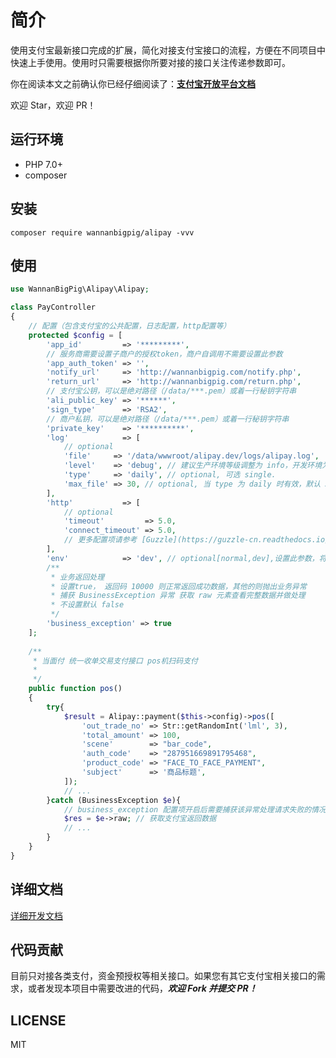 # 简介

使用支付宝最新接口完成的扩展，简化对接支付宝接口的流程，方便在不同项目中快速上手使用。使用时只需要根据你所要对接的接口关注传递参数即可。

你在阅读本文之前确认你已经仔细阅读了：[**支付宝开放平台文档**](https://docs.open.alipay.com/)

欢迎 Star，欢迎 PR！

## 运行环境

* PHP 7.0+
* composer

## 安装

```text
composer require wannanbigpig/alipay -vvv
```

## 使用

```php
use WannanBigPig\Alipay\Alipay;

class PayController
{
    // 配置（包含支付宝的公共配置，日志配置，http配置等）
    protected $config = [
        'app_id'         => '*********',
        // 服务商需要设置子商户的授权token，商户自调用不需要设置此参数
        'app_auth_token' => '',
        'notify_url'     => 'http://wannanbigpig.com/notify.php',
        'return_url'     => 'http://wannanbigpig.com/return.php',
        // 支付宝公钥，可以是绝对路径（/data/***.pem）或着一行秘钥字符串
        'ali_public_key' => '******',
        'sign_type'      => 'RSA2',
        // 商户私钥，可以是绝对路径（/data/***.pem）或着一行秘钥字符串
        'private_key'    => '**********',
        'log'            => [
            // optional
            'file'     => '/data/wwwroot/alipay.dev/logs/alipay.log',
            'level'    => 'debug', // 建议生产环境等级调整为 info，开发环境为 debug
            'type'     => 'daily', // optional, 可选 single.
            'max_file' => 30, // optional, 当 type 为 daily 时有效，默认 30 天
        ],
        'http'           => [
            // optional
            'timeout'         => 5.0,
            'connect_timeout' => 5.0,
            // 更多配置项请参考 [Guzzle](https://guzzle-cn.readthedocs.io/zh_CN/latest/request-options.html)
        ],
        'env'            => 'dev', // optional[normal,dev],设置此参数，将进入沙箱模式，不传默认正式环境
        /**
         * 业务返回处理
         * 设置true， 返回码 10000 则正常返回成功数据，其他的则抛出业务异常
         * 捕获 BusinessException 异常 获取 raw 元素查看完整数据并做处理
         * 不设置默认 false
         */
        'business_exception' => true
    ];
    
    /**
     * 当面付 统一收单交易支付接口 pos机扫码支付
     *
     */
    public function pos()
    {
        try{
            $result = Alipay::payment($this->config)->pos([
                'out_trade_no' => Str::getRandomInt('lml', 3),
                'total_amount' => 100,
                'scene'        => "bar_code",
                'auth_code'    => "287951669891795468",
                'product_code' => "FACE_TO_FACE_PAYMENT",
                'subject'      => '商品标题',
            ]);
            // ...
        }catch (BusinessException $e){
            // business_exception 配置项开启后需要捕获该异常处理请求失败的情况
            $res = $e->raw; // 获取支付宝返回数据
            // ...
        }
    }
}
```

## 详细文档

[详细开发文档](https://docs.alipay.liuml.com/)

## 代码贡献

目前只对接各类支付，资金预授权等相关接口。如果您有其它支付宝相关接口的需求，或者发现本项目中需要改进的代码，_**欢迎 Fork 并提交 PR！**_

## LICENSE

MIT

